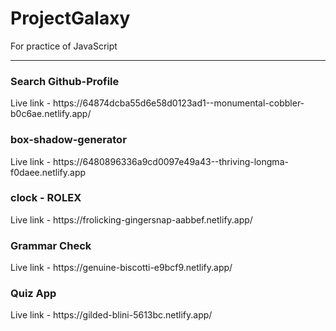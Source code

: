 # ProjectGalaxy
For practice of JavaScript
<hr>
<h3>Search Github-Profile</h3>
    Live link - https://64874dcba55d6e58d0123ad1--monumental-cobbler-b0c6ae.netlify.app/

<h3>box-shadow-generator</h3>
    Live link - https://6480896336a9cd0097e49a43--thriving-longma-f0daee.netlify.app
<h3>clock - ROLEX</h3>
    Live link - https://frolicking-gingersnap-aabbef.netlify.app/

<h3>Grammar Check</h3>
    Live link - https://genuine-biscotti-e9bcf9.netlify.app/
<h3>Quiz App</h3>
    Live link - https://gilded-blini-5613bc.netlify.app/
